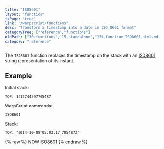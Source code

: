 ```yaml
---
title: "ISO8601"
layout: "function"
isPage: "true"
link: "/warpscript/functions"
desc: "Transform a timestamp into a date in ISO 8601 format"
categoryTree: ["reference","functions"]
oldPath: ["30-functions","15-standalone","150-function_ISO8601.html.md"]
category: "reference"
---
```

 

The `ISO8601` function replaces the timestamp on the stack with an [ISO8601](http://en.wikipedia.org/wiki/ISO_8601) string representation of its instant.


## Example ##

Initial stack:

    TOP: 1412744597705487

WarpScript commands:

    ISO8601

Stack: 

    TOP: "2014-10-08T05:03:17.705487Z"

{% raw %}
<warp10-warpscript-widget backend="{{backend}}"  exec-endpoint="{{execEndpoint}}">NOW
ISO8601
</warp10-warpscript-widget>
{% endraw %}    
